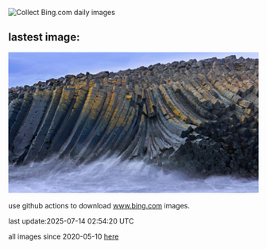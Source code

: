 ![Collect Bing.com daily images](https://github.com/counter2015/bing-daily-images/workflows/Collect%20Bing.com%20daily%20images/badge.svg)
## lastest image:
![](images/img.jpg)

use github actions to download www.bing.com images.

last update:2025-07-14 02:54:20 UTC

all images since 2020-05-10 [here](https://github.com/counter2015/bing-daily-images/tree/master/images) 
